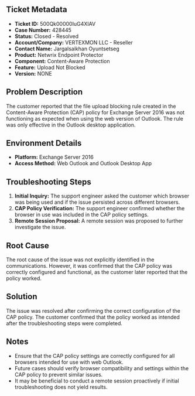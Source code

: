 ## Ticket Metadata
- **Ticket ID:** 500Qk00000IuG4XIAV
- **Case Number:** 428445
- **Status:** Closed - Resolved
- **Account/Company:** VERTEXMON LLC - Reseller
- **Contact Name:** Jargalsaikhan Oyuntsetseg
- **Product:** Netwrix Endpoint Protector
- **Component:** Content-Aware Protection
- **Feature:** Upload Not Blocked
- **Version:** NONE

## Problem Description
The customer reported that the file upload blocking rule created in the Content-Aware Protection (CAP) policy for Exchange Server 2016 was not functioning as expected when using the web version of Outlook. The rule was only effective in the Outlook desktop application.

## Environment Details
- **Platform:** Exchange Server 2016
- **Access Method:** Web Outlook and Outlook Desktop App

## Troubleshooting Steps
1. **Initial Inquiry:** The support engineer asked the customer which browser was being used and if the issue persisted across different browsers.
2. **CAP Policy Verification:** The support engineer confirmed whether the browser in use was included in the CAP policy settings.
3. **Remote Session Proposal:** A remote session was proposed to further investigate the issue.

## Root Cause
The root cause of the issue was not explicitly identified in the communications. However, it was confirmed that the CAP policy was correctly configured and functional, as the customer later reported that the policy worked.

## Solution
The issue was resolved after confirming the correct configuration of the CAP policy. The customer confirmed that the policy worked as intended after the troubleshooting steps were completed.

## Notes
- Ensure that the CAP policy settings are correctly configured for all browsers intended for use with web Outlook.
- Future cases should verify browser compatibility and settings within the CAP policy to prevent similar issues.
- It may be beneficial to conduct a remote session proactively if initial troubleshooting does not yield results.